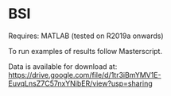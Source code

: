 # BSI


Requires: MATLAB (tested on R2019a onwards)

To run examples of results follow Masterscript.

Data is available for download at:
https://drive.google.com/file/d/1tr3iBmYMV1E-EuvqLnsZ7C57nxYNibER/view?usp=sharing
